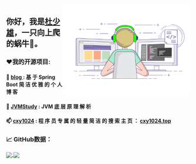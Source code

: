 <img align="right" alt="Writing Code" src="https://raw.githubusercontent.com/shaoxiongdu/ShaoxiongDu/main/coding.gif"  width="350" height="250" />

## 你好，我是<a href="http://www.shaoxiongdu.cn" target="_blank">杜少雄</a>，一只向上爬的蜗牛🐌。

### ❤️我的开源项目:

####  📝 <a href="http://www.shaoxiongdu.cn" target="_blank"> blog </a> : 基 于 Spring Boot 简 洁 优 雅 的 个 人 博 客
####  🚀 <a href="https://jvmstudy.top" target="_blank"> JVMStudy</a>  : JVM 底 层 原 理 解 析
####  📫 <a href="https://cxy1024.top" target="_blank">cxy1024</a> : 程 序 员 专 属 的 轻 量 简 洁 的 搜 索 主 页 ： <a href="https://cxy1024.top" target="_blank">cxy1024.top</a> 

### 📈 GitHub数据：
<a href="https://github-readme-stats.vercel.app/api?cache_seconds=1800&username=shaoxiongdu">
  <img align="center" src="https://github-readme-stats.vercel.app/api?hide_title=true&cache_seconds=1800&username=shaoxiongdu&hide_border=false&show_icons=true&include_all_commits=true&count_private=true&theme=buefy&locale=cn&line_height=20" />
</a>
<a href="https://github-readme-stats.vercel.app/api/top-langs/?layout=compact&username=shaoxiongdu">
  <img align="center" src="https://github-readme-stats.vercel.app/api/top-langs/?layout=compact&username=shaoxiongdu&hide_title=true&hide_border=false&line_height=20&theme=flag-india&locale=cn" />
</a>
